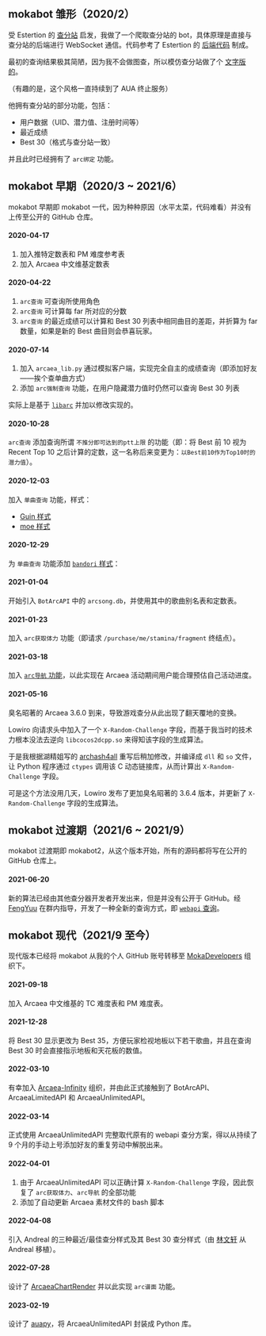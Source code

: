 ## mokabot 雏形（2020/2）

受 Estertion 的 [查分站](https://redive.estertion.win/arcaea/probe/) 启发，我做了一个爬取查分站的 bot，具体原理是直接与查分站的后端进行 WebSocket 通信。代码参考了 Estertion 的 [后端代码](https://gist.github.com/esterTion/fe184d4e51c2421310bdeba26046f139) 制成。

最初的查询结果极其简陋，因为我不会做图查，所以模仿查分站做了个 [文字版的](asset/2020-2.jpg)。

（有趣的是，这个风格一直持续到了 AUA 终止服务）

他拥有查分站的部分功能，包括：

 - 用户数据（UID、潜力值、注册时间等）
 - 最近成绩
 - Best 30（格式与查分站一致）

并且此时已经拥有了 `arc绑定` 功能。

## mokabot 早期（2020/3 ~ 2021/6）

mokabot 早期即 mokabot 一代，因为种种原因（水平太菜，代码难看）并没有上传至公开的 GitHub 仓库。

#### 2020-04-17

1. 加入推特定数表和 PM 难度参考表
2. 加入 Arcaea 中文维基定数表

#### 2020-04-22

1. `arc查询` 可查询所使用角色
2. `arc查询` 可计算每 far 所对应的分数
3. `arc查询` 的最近成绩可以计算和 Best 30 列表中相同曲目的差距，并折算为 far 数量，如果是新的 Best 曲目则会恭喜玩家。

#### 2020-07-14

1. 加入 `arcaea_lib.py` 通过模拟客户端，实现完全自主的成绩查询（即添加好友——挨个查单曲方式）
2. 添加 `arc强制查询` 功能，在用户隐藏潜力值时仍然可以查询 Best 30 列表

实际上是基于 [`libarc`](https://github.com/jywhy6/libarc/blob/master/libarc.py) 并加以修改实现的。

#### 2020-10-28

`arc查询` 添加查询所谓 `不推分即可达到的ptt上限` 的功能（即：将 Best 前 10 视为 Recent Top 10 之后计算的定数，这一名称后来变更为：`以Best前10作为Top10时的潜力值`）。

#### 2020-12-03

加入 `单曲查询` 功能，样式：

 - [Guin 样式](asset/2020-12-guin.png)
 - [moe 样式](asset/2020-12-moe.png)

#### 2020-12-29

为 `单曲查询` 功能添加 [`bandori` 样式](asset/2020-12-bandori.jpg)：

#### 2021-01-04

开始引入 `BotArcAPI` 中的 `arcsong.db`，并使用其中的歌曲别名表和定数表。

#### 2021-01-23

加入 `arc获取体力` 功能（即请求 `/purchase/me/stamina/fragment` 终结点）。

#### 2021-03-18

加入 [`arc导航` 功能](asset/arc_map.png)，以此实现在 Arcaea 活动期间用户能合理预估自己活动进度。

#### 2021-05-16

臭名昭著的 Arcaea 3.6.0 到来，导致游戏查分从此出现了翻天覆地的变换。

Lowiro 向请求头中加入了一个 `X-Random-Challenge` 字段，而基于我当时的技术力根本没法去逆向 `libcocos2dcpp.so` 来得知该字段的生成算法。

于是我根据湖精姐写的 [archash4all](https://www.npmjs.com/package/archash4all) 重写后稍加修改，并编译成 `dll` 和 `so` 文件，让 Python 程序通过 `ctypes` 调用该 C 动态链接库，从而计算出 `X-Random-Challenge` 字段。

可是这个方法没用几天，Lowiro 发布了更加臭名昭著的 3.6.4 版本，并更新了 `X-Random-Challenge` 字段的生成算法。

## mokabot 过渡期（2021/6 ~ 2021/9）

mokabot 过渡期即 mokabot2，从这个版本开始，所有的源码都将写在公开的 GitHub 仓库上。

#### 2021-06-20

新的算法已经由其他查分器开发者开发出来，但是并没有公开于 GitHub。经 [FengYuu](https://github.com/FengYuu) 在群内指导，开发了一种全新的查询方式，即 [`webapi` 查询](https://github.com/MokaDevelopers/mokabot2/blob/master/docs/advanced/whats_webapi.md)。

## mokabot 现代（2021/9 至今）

现代版本已经将 mokabot 从我的个人 GitHub 账号转移至 [MokaDevelopers](https://github.com/MokaDevelopers) 组织下。

#### 2021-09-18

加入 Arcaea 中文维基的 TC 难度表和 PM 难度表。

#### 2021-12-28

将 Best 30 显示更改为 Best 35，方便玩家检视地板以下若干歌曲，并且在查询 Best 30 时会直接指示地板和天花板的数值。

#### 2022-03-10

有幸加入 [Arcaea-Infinity](https://github.com/Arcaea-Infinity) 组织，并由此正式接触到了 BotArcAPI、ArcaeaLimitedAPI 和 ArcaeaUnlimitedAPI。

#### 2022-03-14

正式使用 ArcaeaUnlimitedAPI 完整取代原有的 webapi 查分方案，得以从持续了 9 个月的手动上号添加好友的重复劳动中解脱出来。

#### 2022-04-01

1. 由于 ArcaeaUnlimitedAPI 可以正确计算 `X-Random-Challenge` 字段，因此恢复了 `arc获取体力`、`arc导航` 的全部功能
2. 添加了自动更新 Arcaea 素材文件的 bash 脚本

#### 2022-04-08

引入 Andreal 的三种最近/最佳查分样式及其 Best 30 查分样式（由 [林文轩](https://github.com/Linwenxuan05) 从 Andreal 移植）。

#### 2022-07-28

设计了 [ArcaeaChartRender](https://github.com/Arcaea-Infinity/ArcaeaChartRender) 并以此实现 `arc谱面` 功能。

#### 2023-02-19

设计了 [auapy](https://github.com/zhanbao2000/auapy)，将 ArcaeaUnlimitedAPI 封装成 Python 库。
